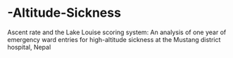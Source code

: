 # -Altitude-Sickness
Ascent rate and the Lake Louise scoring system: An analysis of one year of emergency ward entries for high-altitude sickness at the Mustang district hospital, Nepal
